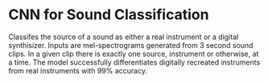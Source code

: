 # CNN for Sound Classification

Classifes the source of a sound as either a real instrument or a digital synthisizer.
Inputs are mel-spectrograms generated from 3 second sound clips.  In a given clip there
is exactly one source, instrument or otherwise, at a time.
The model successfully differentiates digitally recreated instruments from real instruments with 
99% accuracy.
